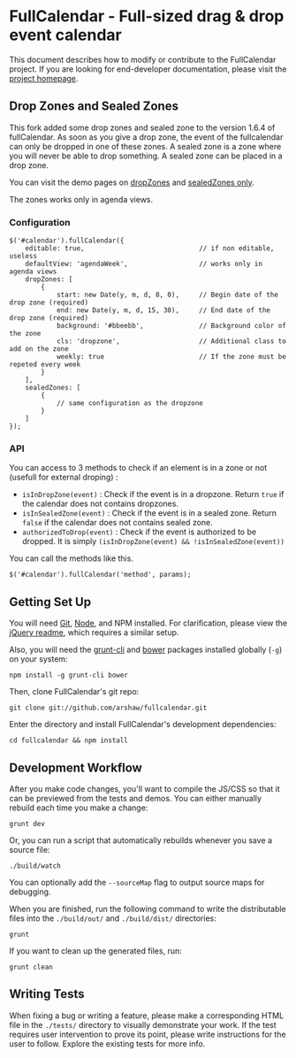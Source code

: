 
FullCalendar - Full-sized drag & drop event calendar
====================================================

This document describes how to modify or contribute to the FullCalendar project. If you are looking for end-developer documentation, please visit the [project homepage][fc-homepage].


Drop Zones and Sealed Zones
---------------------------

This fork added some drop zones and sealed zone to the version 1.6.4 of fullCalendar.
As soon as you give a drop zone, the event of the fullcalendar can only be dropped in one of these zones.
A sealed zone is a zone where you will never be able to drop something.
A sealed zone can be placed in a drop zone.

You can visit the demo pages on [dropZones](https://github.com/carpediese/fullcalendar/blob/master/demos/dropping-retriction.html) and [sealedZones only](https://github.com/carpediese/fullcalendar/blob/master/demos/sealed-zones.html).

The zones works only in agenda views.

### Configuration

```
$('#calendar').fullCalendar({
	editable: true,								// if non editable, useless
	defaultView: 'agendaWeek',					// works only in agenda views
	dropZones: [
		{
			start: new Date(y, m, d, 8, 0),		// Begin date of the drop zone (required)
			end: new Date(y, m, d, 15, 30),		// End date of the drop zone (required)
			background: '#bbeebb',				// Background color of the zone
			cls: 'dropzone',					// Additional class to add on the zone
			weekly: true						// If the zone must be repeted every week			
		}
	],
	sealedZones: [
		{
			// same configuration as the dropzone
		}
	]
});
```

### API

You can access to 3 methods to check if an element is in a zone or not (usefull for external droping) :

 * `isInDropZone(event)` : Check if the event is in a dropzone. Return `true` if the calendar does not contains dropzones.
 * `isInSealedZone(event)` : Check if the event is in a sealed zone. Return `false` if the calendar does not contains sealed zone.
 * `authorizedToDrop(event)` : Check if the event is authorized to be dropped. It is simply `(isInDropZone(event) && !isInSealedZone(event))`

You can call the methods like this.
```
$('#calendar').fullCalendar('method', params);
```



Getting Set Up
--------------

You will need [Git][git], [Node][node], and NPM installed. For clarification, please view the [jQuery readme][jq-readme], which requires a similar setup.

Also, you will need the [grunt-cli][grunt-cli] and [bower][bower] packages installed globally (`-g`) on your system:

	npm install -g grunt-cli bower

Then, clone FullCalendar's git repo:

	git clone git://github.com/arshaw/fullcalendar.git

Enter the directory and install FullCalendar's development dependencies:

	cd fullcalendar && npm install


Development Workflow
--------------------

After you make code changes, you'll want to compile the JS/CSS so that it can be previewed from the tests and demos. You can either manually rebuild each time you make a change:

	grunt dev

Or, you can run a script that automatically rebuilds whenever you save a source file:

	./build/watch

You can optionally add the `--sourceMap` flag to output source maps for debugging.

When you are finished, run the following command to write the distributable files into the `./build/out/` and `./build/dist/` directories:

	grunt

If you want to clean up the generated files, run:

	grunt clean


Writing Tests
-------------

When fixing a bug or writing a feature, please make a corresponding HTML file in the `./tests/` directory to visually demonstrate your work. If the test requires user intervention to prove its point, please write instructions for the user to follow. Explore the existing tests for more info.


[fc-homepage]: http://arshaw.com/fullcalendar/
[git]: http://git-scm.com/
[node]: http://nodejs.org/
[grunt-cli]: http://gruntjs.com/getting-started#installing-the-cli
[bower]: http://bower.io/
[jq-readme]: https://github.com/jquery/jquery/blob/master/README.md#what-you-need-to-build-your-own-jquery
